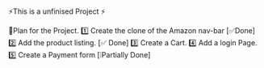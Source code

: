⚡This is a unfinised Project ⚡

🌟Plan for the Project.
1️⃣ Create the clone of the Amazon nav-bar [✅Done]
2️⃣ Add the product listing. [✅ Done]
3️⃣ Create a Cart.
4️⃣ Add a login Page.
5️⃣ Create a Payment form [❕Partially Done]

